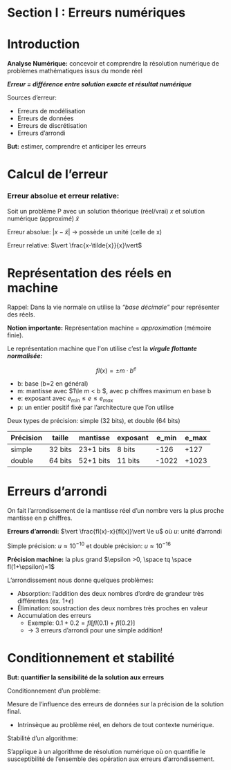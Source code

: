 # Section I : Erreurs numériques

# Introduction

**Analyse Numérique:** concevoir et comprendre la résolution numérique de problèmes mathématiques issus du monde réel

*****Erreur = différence entre solution exacte et résultat numérique*****

Sources d’erreur:

- Erreurs de modélisation
- Erreurs de données
- Erreurs de discrétisation
- Erreurs d’arrondi

**But:** estimer, comprendre et anticiper les erreurs

# Calcul de l’erreur

### Erreur absolue et erreur relative:

Soit un problème P avec un solution théorique (réel/vrai) $x$ et solution numérique (approximé) $\tilde{x}$

Erreur absolue:  $\vert x-\tilde{x}\vert$ → possède un unité (celle de x)

Erreur relative:  $\vert \frac{x-\tilde{x}}{x}\vert$

# Représentation des réels en machine

Rappel: Dans la vie normale on utilise la _“base décimale”_ pour représenter des réels.

**Notion importante:** Représentation machine = *approximation* (mémoire finie).


Le représentation machine que l'on utilise c’est la ***virgule flottante normalisée:***

$$
fl(x)=\pm m\cdot b^e
$$

- b: base (b=2 en général)
- m: mantisse avec $1\le m < b $, avec p chiffres maximum en base b
- e: exposant avec $e_{min}\le e\le e_{max}$
- p: un entier positif fixé par l’architecture que l’on utilise

Deux types de précision: simple (32 bits), et double (64 bits)

| Précision | taille | mantisse | exposant | e_min | e_max |
| --- | --- | --- | --- | --- | --- |
| simple | 32 bits | 23+1 bits | 8 bits | -126 | +127 |
| double | 64 bits | 52+1 bits | 11 bits | -1022 | +1023 |

# Erreurs d’arrondi

On fait l’arrondissement de la mantisse réel d’un nombre vers la plus proche mantisse en p chiffres.

**Erreurs d’arrondi:**  $\vert \frac{fl(x)-x}{fl(x)}\vert \le u$  où $u$: unité d’arrondi

Simple précision: $u \approx 10^{-10}$ et double précision: $u\approx 10^{-16}$

**Précision machine:** la plus grand $\epsilon >0, \space tq \space fl(1+\epsilon)=1$

L’arrondissement nous donne quelques problèmes:

- Absorption: l’addition des deux nombres d’ordre de grandeur très différentes (ex. 1+$\epsilon$)
- Élimination: soustraction des deux nombres très proches en valeur
- Accumulation des erreurs
    - Exemple: $0.1+0.2 = fl[fl(0.1)+fl(0.2)]$
    - → 3 erreurs d’arrondi pour une simple addition!

# Conditionnement et stabilité

**But: quantifier la sensibilité de la solution aux erreurs**

Conditionnement d’un problème:

Mesure de l’influence des erreurs de données sur la précision de la solution final. 

- Intrinsèque au problème réel, en dehors de tout contexte numérique.

Stabilité d’un algorithme:

S’applique à un algorithme de résolution numérique où on quantifie le susceptibilité de l’ensemble des opération aux erreurs d’arrondissement.
